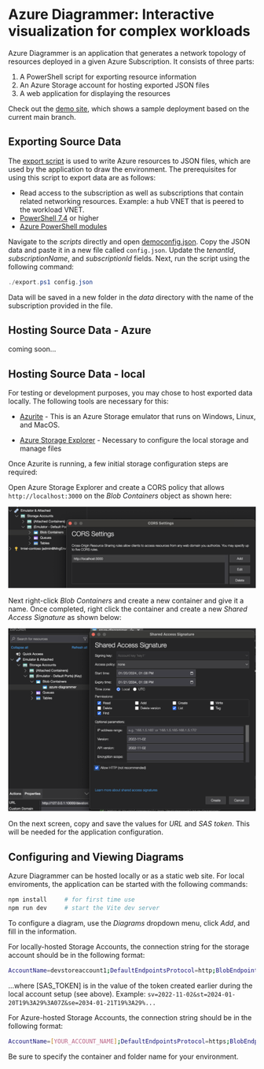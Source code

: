 # Azure Diagrammer: Interactive visualization for complex workloads

Azure Diagrammer is an application that generates a network topology of resources deployed in a given Azure Subscription. It consists of three parts:

1. A PowerShell script for exporting resource information
2. An Azure Storage account for hosting exported JSON files
3. A web application for displaying the resources

Check out the [demo site](https://azdiagram.nielski.com/), which shows a sample deployment based on the current main branch.

## Exporting Source Data

The [export script](/scripts/export.ps1) is used to write Azure resources to JSON files, which are used by the application to draw the environment. The prerequisites for using this script to export data are as follows:

* Read access to the subscription as well as subscriptions that contain related networking resources. Example: a hub VNET that is peered to the workload VNET.
* [PowerShell 7.4](https://learn.microsoft.com/en-us/powershell/scripting/install/installing-powershell?view=powershell-7.4) or higher
* [Azure PowerShell modules](https://learn.microsoft.com/en-us/powershell/azure/install-azure-powershell?view=azps-11.2.0)

Navigate to the *scripts* directly and open [democonfig.json](/scripts/democonfig.json). Copy the JSON data and paste it in a new file called `config.json`. Update the *tenantId*, *subscriptionName*, and *subscriptionId* fields. Next, run the script using the following command:

```powershell
./export.ps1 config.json
```

Data will be saved in a new folder in the *data* directory with the name of the subscription provided in the file.

## Hosting Source Data - Azure

coming soon...

## Hosting Source Data - local

For testing or development purposes, you may chose to host exported data locally. The following tools are necessary for this:

* [Azurite](https://learn.microsoft.com/en-us/azure/storage/common/storage-use-azurite?toc=%2Fazure%2Fstorage%2Fblobs%2Ftoc.json&bc=%2Fazure%2Fstorage%2Fblobs%2Fbreadcrumb%2Ftoc.json&tabs=visual-studio-code%2Cblob-storage) - This is an Azure Storage emulator that runs on Windows, Linux, and MacOS.

* [Azure Storage Explorer](https://azure.microsoft.com/en-us/products/storage/storage-explorer/) - Necessary to configure the local storage and manage files

Once Azurite is running, a few initial storage configuration steps are required:

Open Azure Storage Explorer and create a CORS policy that allows `http://localhost:3000` on the *Blob Containers* object as shown here:

![Alt text](/media/create-cors.png)

Next right-click *Blob Containers* and create a new container and give it a name. Once completed, right click the container and create a new *Shared Access Signature* as shown below:

![Alt text](/media/create-sas.png)

On the next screen, copy and save the values for *URL* and *SAS token*. This will be needed for the application configuration.

## Configuring and Viewing Diagrams

Azure Diagrammer can be hosted locally or as a static web site. For local enviroments, the application can be started with the following commands:

```bash
npm install     # for first time use
npm run dev     # start the Vite dev server
```

To configure a diagram, use the *Diagrams* dropdown menu, click *Add*, and fill in the information.

For locally-hosted Storage Accounts, the connection string for the storage account should be in the following format:

```bash
AccountName=devstoreaccount1;DefaultEndpointsProtocol=http;BlobEndpoint=http://127.0.0.1:10000/devstoreaccount1;SharedAccessSignature=[SAS_Token]
```

...where [SAS_TOKEN] is in the value of the token created earlier during the local account setup (see above). Example: `sv=2022-11-02&st=2024-01-20T19%3A29%3A07Z&se=2034-01-21T19%3A29%...`

For Azure-hosted Storage Accounts, the connection string should be in the following format:

```bash
AccountName=[YOUR_ACCOUNT_NAME];DefaultEndpointsProtocol=https;BlobEndpoint=https://[YOUR_ACCOUNT_NAME]:443/[YOUR_CONTAINER_NAME];
```

Be sure to specify the container and folder name for your environment.
